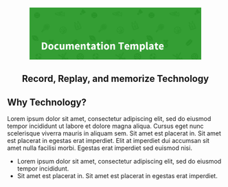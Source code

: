 <p align="center">
  <img alt="Technology" width="400px" src="./assets/images/tech.png" width="700px"/>
</p>
<h2 align="center">Record, Replay, and memorize Technology</h2>

## Why Technology?

Lorem ipsum dolor sit amet, consectetur adipiscing elit, sed do eiusmod tempor incididunt ut labore et dolore magna aliqua. Cursus eget nunc scelerisque viverra mauris in aliquam sem. Sit amet est placerat in. Sit amet est placerat in egestas erat imperdiet. Elit at imperdiet dui accumsan sit amet nulla facilisi morbi. Egestas erat imperdiet sed euismod nisi.

- Lorem ipsum dolor sit amet, consectetur adipiscing elit, sed do eiusmod tempor incididunt.
- Sit amet est placerat in. Sit amet est placerat in egestas erat imperdiet.
